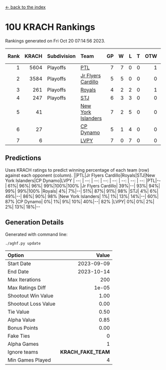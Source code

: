 [<- back to the index](readme.md)
# 10U KRACH Rankings
Rankings generated on Fri Oct 20 07:14:56 2023.

Rank|KRACH|Subdivision|Team|GP|W|L|T|OTW|OTL|SoS|Exp Wins|Win Diff
---:|---:|:---|:---|---:|---:|---:|---:|---:|---:|---:|---:|---:
1|5604|Playoffs|[PTL](https://gamesheetstats.com/seasons/3663/teams/140791/schedule)|7|7|0|0|1|0|110|7.8|-0.0
2|3584|Playoffs|[Jr Flyers Cardillo](https://gamesheetstats.com/seasons/3663/teams/140794/schedule)|5|5|0|0|0|0|95|5.9|0.0
3|261|Playoffs|[Royals](https://gamesheetstats.com/seasons/3663/teams/140796/schedule)|4|2|2|0|1|0|1853|2.9|0.0
4|247|Playoffs|[STJ](https://gamesheetstats.com/seasons/3663/teams/140792/schedule)|6|3|3|0|0|0|2125|3.9|0.0
5|41||[New York Islanders](https://gamesheetstats.com/seasons/3663/teams/140793/schedule)|7|2|5|0|0|1|1915|2.9|0.0
6|27||[CP Dynamo](https://gamesheetstats.com/seasons/3663/teams/140795/schedule)|5|1|4|0|0|1|1058|1.9|0.0
7|6||[LVPY](https://gamesheetstats.com/seasons/3663/teams/140790/schedule)|7|0|7|0|0|0|1642|0.9|0.0

## Predictions
Uses KRACH ratings to predict winning percentage of each team (row) against each opponent (column).
||PTL|Jr Flyers Cardillo|Royals|STJ|New York Islanders|CP Dynamo|LVPY
| --: | --: | --: | --: | --: | --: | --: | --: 
|PTL|--| 61%| 96%| 96%| 99%|100%|100%
|Jr Flyers Cardillo| 39%|--| 93%| 94%| 99%| 99%|100%
|Royals|  4%|  7%|--| 51%| 87%| 91%| 98%
|STJ|  4%|  6%| 49%|--| 86%| 90%| 98%
|New York Islanders|  1%|  1%| 13%| 14%|--| 60%| 87%
|CP Dynamo|  0%|  1%|  9%| 10%| 40%|--| 82%
|LVPY|  0%|  0%|  2%|  2%| 13%| 18%|--

## Generation Details

Generated with command line:
```
./aghf.py update
```

| Option | Value |
| :----- | ----: |
| Start Date | 2023-09-09 |
| End Date | 2023-10-14 |
| Max Iterations | 200 |
| Max Ratings Diff | 1e-05 |
| Shootout Win Value | 1.00 |
| Shootout Loss Value | 0.00 |
| Tie Value | 0.50 |
| Alpha Value | 0.85 |
| Bonus Points | 0.00 |
| Fake Ties | 0 |
| Alpha Games | 1 |
| Ignore teams | __KRACH_FAKE_TEAM__ |
| Min Games Played | 4 |

